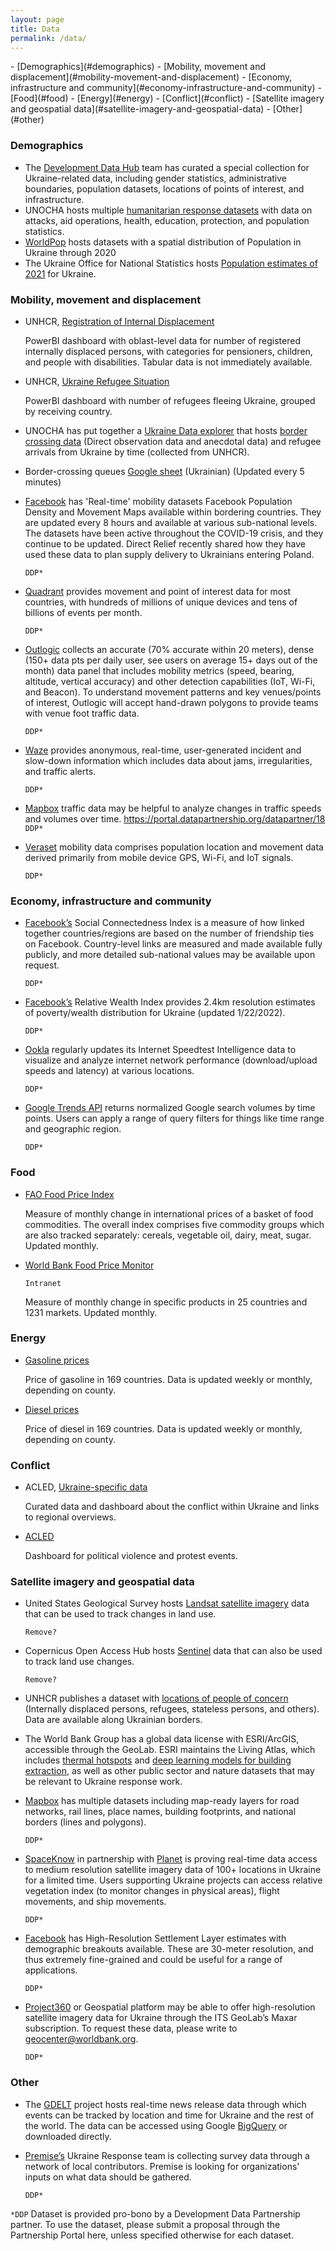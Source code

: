 ```yaml
---
layout: page
title: Data
permalink: /data/
---
```


<div markdown="1" class = "toc">
- [Demographics](#demographics)
- [Mobility, movement and displacement](#mobility-movement-and-displacement)
- [Economy, infrastructure and community](#economy-infrastructure-and-community)
- [Food](#food)
- [Energy](#energy)
- [Conflict](#conflict)
- [Satellite imagery and geospatial data](#satellite-imagery-and-geospatial-data)
- [Other](#other)
</div>

### Demographics
- The [Development Data Hub](https://datacatalog.worldbank.org/int/search/collections/ukraine-datasets) team has curated a special collection for Ukraine-related data, including gender statistics, administrative boundaries, population datasets, locations of points of interest, and infrastructure.  
- UNOCHA hosts multiple [humanitarian response datasets](https://www.humanitarianresponse.info/en/operations/ukraine/hdx-datasets#table/1) with data on attacks, aid operations, health, education, protection, and population statistics. 
- [WorldPop](https://www.worldpop.org/geodata/summary?id=44372) hosts datasets with a spatial distribution of Population in Ukraine through 2020 
- The Ukraine Office for National Statistics hosts [Population estimates of 2021](https://www.ons.gov.uk/peoplepopulationandcommunity/populationandmigration/populationestimates/adhocs/14354ct210001) for Ukraine.  

### Mobility, movement and displacement 

- UNHCR, [Registration of Internal Displacement](https://app.powerbi.com/view?r=eyJrIjoiY2RhMmExMjgtZWRlMS00YjcwLWI0MzktNmEwNDkwYzdmYTM0IiwidCI6ImU1YzM3OTgxLTY2NjQtNDEzNC04YTBjLTY1NDNkMmFmODBiZSIsImMiOjh9)
  
  PowerBI dashboard with oblast-level data for number of registered internally displaced persons, with categories for pensioners, children, and people with disabilities. Tabular data is not immediately available.

- UNHCR, [Ukraine Refugee Situation](https://data2.unhcr.org/en/situations/ukraine)

  PowerBI dashboard with number of refugees fleeing Ukraine, grouped by receiving country.

- UNOCHA has put together a [Ukraine Data explorer](https://data.humdata.org/visualization/ukraine-humanitarian-operations/) that hosts [border crossing data](https://data.humdata.org/dataset/ukraine-border-crossings) (Direct observation data and anecdotal data) and refugee arrivals from Ukraine by time (collected from UNHCR). 

- Border-crossing queues [Google sheet](https://docs.google.com/spreadsheets/d/e/2PACX-1vTmKNAxZn2cPpBqPHnRx9Hc_GPzfi7U92h05hkNuES6pA8l7IcbfdRELMkTBWGcBFoRkUdwlnfX889X/pubhtml) (Ukrainian) (Updated every 5 minutes)

- [Facebook](https://portal.datapartnership.org/datapartner/12) has 'Real-time' mobility datasets Facebook Population Density and Movement Maps available within bordering countries. They are updated every 8 hours and available at various sub-national levels. The datasets have been active throughout the COVID-19 crisis, and they continue to be updated. Direct Relief recently shared how they have used these data to plan supply delivery to Ukrainians entering Poland. 

  `DDP*`

- [Quadrant](https://portal.datapartnership.org/datapartner/37) provides movement and point of interest data for most countries, with hundreds of millions of unique devices and tens of billions of events per month. 

  `DDP*`

- [Outlogic](https://portal.datapartnership.org/datapartner/32) collects an accurate (70% accurate within 20 meters), dense (150+ data pts per daily user, see users on average 15+ days out of the month) data panel that includes mobility metrics (speed, bearing, altitude, vertical accuracy) and other detection capabilities (IoT, Wi-Fi, and Beacon). To understand movement patterns and key venues/points of interest, Outlogic will accept hand-drawn polygons to provide teams with venue foot traffic data. 

  `DDP*`

- [Waze](https://portal.datapartnership.org/datapartner/30) provides anonymous, real-time, user-generated incident and slow-down information which includes data about jams, irregularities, and traffic alerts. 

  `DDP*`

- [Mapbox](https://portal.datapartnership.org/datapartner/18) traffic data may be helpful to analyze changes in traffic speeds and volumes over time. 
https://portal.datapartnership.org/datapartner/18
  `DDP*`

- [Veraset](https://portal.datapartnership.org/datapartner/29) mobility data comprises population location and movement data derived primarily from mobile device GPS, Wi-Fi, and IoT signals. 

  `DDP*`

### Economy, infrastructure and community
- [Facebook’s](https://portal.datapartnership.org/datapartner/12) Social Connectedness Index is a measure of how linked together countries/regions are based on the number of friendship ties on Facebook. Country-level links are measured and made available fully publicly, and more detailed sub-national values may be available upon request. 

  `DDP*`

- [Facebook’s](https://portal.datapartnership.org/datapartner/12) Relative Wealth Index provides 2.4km resolution estimates of poverty/wealth distribution for Ukraine (updated 1/22/2022). 

  `DDP*`

- [Ookla](https://portal.datapartnership.org/datapartner/22) regularly updates its Internet Speedtest Intelligence data to visualize and analyze internet network performance (download/upload speeds and latency) at various locations.  

  `DDP*`

- [Google Trends API](https://docs.datapartnership.org/login?next=%2Fpartners%2Fgoogle%2Fexamples%2Fgoogle-health-trends-api.html) returns normalized Google search volumes by time points. Users can apply a range of query filters for things like time range and geographic region. 

  `DDP*`

### Food

- [FAO Food Price Index](https://www.fao.org/worldfoodsituation/foodpricesindex/en/)

  Measure of monthly change in international prices of a basket of food commodities. The overall index comprises five commodity groups which are also tracked separately: cereals, vegetable oil, dairy, meat, sugar. Updated monthly.

- [World Bank Food Price Monitor](https://microdatalib.worldbank.org/index.php/catalog/12414/)

  `Intranet`
  
  Measure of monthly change in specific products in 25 countries and 1231 markets. Updated monthly.

### Energy

- [Gasoline prices](https://www.globalpetrolprices.com/gasoline_prices/)

  Price of gasoline in 169 countries. Data is updated weekly or monthly, depending on county.

- [Diesel prices](https://www.globalpetrolprices.com/diesel_prices/)

  Price of diesel in 169 countries. Data is updated weekly or monthly, depending on county.
### Conflict

- ACLED, [Ukraine-specific data](https://acleddata.com/ukraine-crisis/)

  Curated data and dashboard about the conflict within Ukraine and links to regional overviews.

- [ACLED](https://acleddata.com/dashboard/#/dashboard)
  
  Dashboard for political violence and protest events.

### Satellite imagery and geospatial data
- United States Geological Survey hosts [Landsat satellite imagery](https://earthexplorer.usgs.gov) data that can be used to track changes in land use.  

  `Remove?`
- Copernicus Open Access Hub hosts [Sentinel](https://scihub.copernicus.eu) data that can also be used to track land use changes.  

  `Remove?`

- UNHCR publishes a dataset with [locations of people of concern](https://data2.unhcr.org/en/geoservices/) (Internally displaced persons, refugees, stateless persons, and others). Data are available along Ukrainian borders.
- The World Bank Group has a global data license with ESRI/ArcGIS, accessible through the GeoLab. ESRI maintains the Living Atlas, which includes [thermal hotspots](https://www.arcgis.com/home/item.html?id=dece90af1a0242dcbf0ca36d30276aa3) and [deep learning models for building extraction](https://www.arcgis.com/home/item.html?id=a6857359a1cd44839781a4f113cd5934), as well as other public sector and nature datasets that may be relevant to Ukraine response work. 

- [Mapbox](https://portal.datapartnership.org/datapartner/18) has multiple datasets including map-ready layers for road networks, rail lines, place names, building footprints, and national borders (lines and polygons). 

  `DDP*`

- [SpaceKnow](https://spaceknow.com) in partnership with [Planet](https://www.planet.com) is proving real-time data access to medium resolution satellite imagery data of 100+ locations in Ukraine for a limited time. Users supporting Ukraine projects can access relative vegetation index (to monitor changes in physical areas), flight movements, and ship movements.  

  `DDP*`

- [Facebook](https://portal.datapartnership.org/datapartner/12) has High-Resolution Settlement Layer estimates with demographic breakouts available. These are 30-meter resolution, and thus extremely fine-grained and could be useful for a range of applications. 

  `DDP*`

- [Project360](https://project360.worldbank.org/home) or Geospatial platform may be able to offer high-resolution satellite imagery data for Ukraine through the ITS GeoLab’s Maxar subscription. To request these data, please write to geocenter@worldbank.org.

  `DDP*`

### Other
- The [GDELT](https://www.gdeltproject.org) project hosts real-time news release data through which events can be tracked by location and time for Ukraine and the rest of the world. The data can be accessed using Google [BigQuery](https://www.gdeltproject.org/data.html#googlebigquery) or downloaded directly.
- [Premise’s](https://www.premise.com/blog/building-premises-ukraine-response-with-partner-input/) Ukraine Response team is collecting survey data through a network of local contributors. Premise is looking for organizations' inputs on what data should be gathered.  

  `DDP*`



`*DDP` Dataset is provided pro-bono by a Development Data Partnership partner. To use the dataset, please submit a proposal through the Partnership Portal here, unless specified otherwise for each dataset.  

